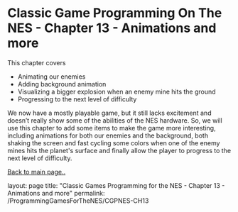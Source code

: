 # Classic Game Programming On The NES - Chapter 13 - Animations and more

This chapter covers

- Animating our enemies
- Adding background animation
- Visualizing a bigger explosion when an enemy mine hits the ground
- Progressing to the next level of difficulty

We now have a mostly playable game, but it still lacks excitement and doesn’t really show some of the abilities of the NES hardware. So, we will use this chapter to add some items to make the game more interesting, including animations for both our enemies and the background, both shaking the screen and fast cycling some colors when one of the enemy mines hits the planet's surface and finally allow the player to progress to the next level of difficulty.

[Back to main page..](/ProgammingForTheNES.md)

layout: page
title: "Classic Games Programming for the NES - Chapter 13 - Animations and more"
permalink: /ProgrammingGamesForTheNES/CGPNES-CH13
